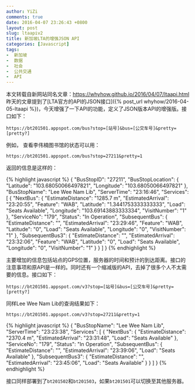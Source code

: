 ```yaml
---
author: YiZi
comments: true
date: 2016-04-07 23:26:43 +0800
layout: post
slug: ltaapiv2
title: 新加坡LTA的增强JSON API
categories: [Javascript]
tags:
-  新加坡
-  数据
-  社会
-  公共交通
-  API
---
```

<div class="forward">本文转载自新网站同名文章：<a href="https://whyhow.github.io/2016/04/07/ltaapi.html">https://whyhow.github.io/2016/04/07/ltaapi.html</a></div>
昨天的文章提到了[LTA官方的API的JSON接口]({% post_url whyhow/2016-04-05-ltaapi %})，今天增强了一下API的功能，定义了JSON版本API的增强版。接口如下：

`https://bt201501.appspot.com/bus?stop=[站号]&bus=[公交车号]&pretty=[pretty?]`

例如，
查看李伟楠图书馆的状态可以用：

`https://bt201501.appspot.com/bus?stop=27211&pretty=1`

返回的信息是这样的：

{% highlight javascript %}
{
    "BusStopID": "27211", 
    "BusStopLocation": {
        "Latitude": "103.68050066497821", 
        "Longitude": "103.68050066497821"
    }, 
    "BusStopName": "Lee Wee Nam Lib", 
    "ServerTime": "23:16:46", 
    "Services": [
        {
            "NextBus": {
                "EstimateDistance": "1285.7 m", 
                "EstimatedArrival": "23:20:55", 
                "Feature": "WAB", 
                "Latitude": "1.3441753333333333", 
                "Load": "Seats Available", 
                "Longitude": "103.69143883333334", 
                "VisitNumber": "1"
            }, 
            "ServiceNo": "179", 
            "Status": "In Operation", 
            "SubsequentBus": {
                "EstimateDistance": "", 
                "EstimatedArrival": "23:29:46", 
                "Feature": "WAB", 
                "Latitude": "0", 
                "Load": "Seats Available", 
                "Longitude": "0", 
                "VisitNumber": "1"
            }, 
            "SubsequentBus3": {
                "EstimateDistance": "", 
                "EstimatedArrival": "23:32:06", 
                "Feature": "WAB", 
                "Latitude": "0", 
                "Load": "Seats Available", 
                "Longitude": "0", 
                "VisitNumber": "1"
            }
        }
    ]
}
{% endhighlight %}

主要增加的信息包括站点的GPS位置，服务器的时间和预计的到达距离。接口的注意事项和原API是一样的。同时还有一个缩减版的API，去掉了很多个人不太需要的信息。接口如下：

`https://bt201501.appspot.com/v3?stop=[站号]&bus=[公交车号]&pretty=[pretty?]`

同样Lee Wee Nam Lib的查询结果如下：

`https://bt201501.appspot.com/v3?stop=27211&pretty=1`

{% highlight javascript %}
{
    "BusStopName": "Lee Wee Nam Lib", 
    "ServerTime": "23:23:38", 
    "Services": [
        {
            "NextBus": {
                "EstimateDistance": "2370.4 m", 
                "EstimatedArrival": "23:31:48", 
                "Load": "Seats Available"
            }, 
            "ServiceNo": "179", 
            "Status": "In Operation", 
            "SubsequentBus": {
                "EstimateDistance": "", 
                "EstimatedArrival": "23:39:06", 
                "Load": "Seats Available"
            }, 
            "SubsequentBus3": {
                "EstimateDistance": "", 
                "EstimatedArrival": "23:45:06", 
                "Load": "Seats Available"
            }
        }
    ]
}
{% endhighlight %}

接口同样部署到了`bt201502`和`bt201503`，如果`bt201501`可以切换至其他服务器。